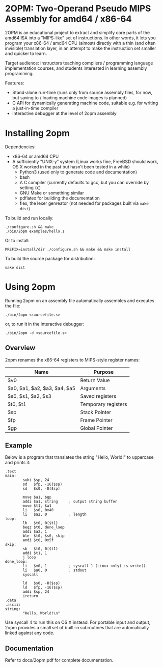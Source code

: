 # 2OPM: Two-Operand Pseudo MIPS Assembly for amd64 / x86-64

2OPM is an educational project to extract and simplify core parts of
the amd64 ISA into a "MIPS-like" set of instructions.  In other words,
it lets you program your x86-64 / amd64 CPU (almost) directly with a
thin (and often invisible) translation layer, in an attempt to make
the instruction set smaller and quicker to learn.

Target audience: instructors teaching compilers / programming language
implementation courses, and students interested in learning assembly
programming.

Features:
- Stand-alone run-time (runs only from source assembly files, for now,
  but saving to / loading machine code images is planned)
- C API for dynamically generating machine code, suitable e.g. for
  writing a just-in-time compiler
- interactive debugger at the level of 2opm assembly

# Installing 2opm

Dependencies:
- x86-64 or amd64 CPU
- A sufficiently "UNIX-y" system (Linux works fine, FreeBSD should work,
  OS X worked in the past but hasn't been tested in a while)
  - Python3 (used only to generate code and documentation)
  - bash
  - A C compiler (currently defaults to gcc, but you can override by setting `CC`)
  - GNU Make or something similar
  - pdflatex for building the documentation
  - flex, the lexer genreator (not needed for packages built via `make dist`)

To build and run locally:

```
./configure.sh && make
./bin/2opm examples/hello.s
```

Or to install:

```
PREFIX=install/dir ./configure.sh && make && make install
```

To build the source package for distribution:

```
make dist
```


# Using 2opm

Running 2opm on an assembly file automatically assembles and
executes the file:

```
./bin/2opm <sourcefile.s>
```

or, to run it in the interactive debugger:

```
./bin/2opm -d <sourcefile.s>
```

## Overview

2opm renames the x86-64 registers to MIPS-style register names:

| Name                         | Purpose              |
|------------------------------|----------------------|
| $v0                          | Return Value         |
| $a0, $a1, $a2, $a3, $a4, $a5 | Arguments            |
| $s0, $s1, $s2, $s3           | Saved registers      |
| $t0, $t1                     | Temporary registers  |
| $sp                          | Stack Pointer        |
| $fp                          | Frame Pointer        |
| $gp                          | Global Pointer       |


## Example

Below is a program that translates the string "Hello, World!" to uppercase and prints it:

```
.text
main:
    	subi $sp, 24
        sd   $fp, -16($sp)
        sd   $s0, -8($sp)

    	move $a1, $gp
    	addi $a1, string     ; output string buffer
    	move $t1, $a1
    	li   $s0, 0x40
        li   $a2, 0          ; length
loop:
    	lb   $t0, 0($t1)
    	beqz $t0, done_loop
        addi $a2, 1
    	ble  $t0, $s0, skip
    	andi $t0, 0x5f
skip:
    	sb   $t0, 0($t1)
    	addi $t1, 1
    	j loop
done_loop:
        li   $v0, 1	         ; syscall 1 (Linux only) is write()
        li   $a0, 0          ; stdout
        syscall

        ld   $s0, -8($sp)
        ld   $fp, -16($sp)
        addi $sp, 24
    	jreturn
.data
.asciiz
string:
    	"Hello, World!\n"
```
Use syscall 4 to run this on OS X instead.
For portable input and output, 2opm provides a small set of
built-in subroutines that are automatically linked against
any code.

## Documentation

Refer to docs/2opm.pdf for complete documentation.
